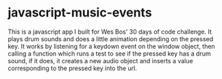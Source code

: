 # javascript-music-events
This is a javascript app I built for Wes Bos' 30 days of code challenge.
It plays drum sounds and does a little animation depending on the pressed key.
It works by listening for a keydown event on the window object, then calling a function which runs a test to see if the pressed key has a drum sound, if it does, it creates a new audio object and inserts a value corresponding to the pressed key into the url. 
